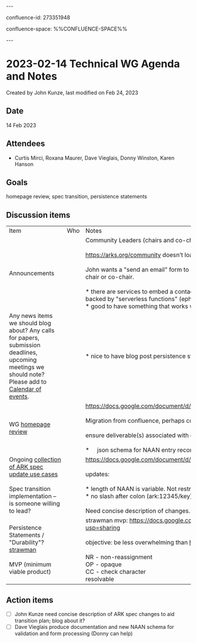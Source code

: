 \---

confluence-id: 273351948

confluence-space: %%CONFLUENCE-SPACE%%

\---

2023-02-14 Technical WG Agenda and Notes
========================================

Created by John Kunze, last modified on Feb 24, 2023

Date
----

14 Feb 2023

Attendees
---------

*   Curtis Mirci, Roxana Maurer, Dave Vieglais, Donny Winston, Karen Hanson

Goals
-----

homepage review, spec transition, persistence statements

Discussion items
----------------

|     |     |     |
| --- | --- | --- |
| Item | Who | Notes |
| Announcements |     | Community Leaders (chairs and co-chairs email list set up) arka-conduct@googlegroups.com<br><br>https://arks.org/community doesn’t load, but https://arks.org/community/ does …<br><br>John wants a "send an email" form to put on the code of conduct page. So no need to give out an email address of individual chair or co-chair.<br><br>*   there are services to embed a contact form on a static website, e.g. netlify forms (https://www.netlify.com/products/forms/), backed by "serverless functions" (ephemeral container init and running)<br>*   good to have something that works with github pages (where we want to migrate to) |
| Any news items we should blog about? Any calls for papers, submission deadlines, upcoming meetings we should note? Please add to [Calendar of events](Calendar-of-events_208341505.html). |     | \* nice to have blog post persistence statements once there's some more concrete content to share |
| WG [homepage review](https://docs.google.com/document/d/1n5ETS45fHqJefu74vXKLFZhrXm_VmIB7jT2Yk4zR2_E/edit#heading=h.v83orrqv3vnr) |     | https://docs.google.com/document/d/1n5ETS45fHqJefu74vXKLFZhrXm\_VmIB7jT2Yk4zR2\_E/edit#heading=h.v83orrqv3vnr<br><br>Migration from confluence, perhaps consider something like: https://github.com/sjones4/confluence-to-github<br><br>ensure deliverable(s) associated with each objective:<br><br>*       json schema for NAAN entry record for validation. |
| Ongoing [collection of ARK spec update use cases](https://docs.google.com/document/d/1Yh60RajuAqlBox94iW47_43oeOKEuyzenXExggtpGdU)<br><br>Spec transition implementation – is someone willing to lead? |     | https://docs.google.com/document/d/1Yh60RajuAqlBox94iW47\_43oeOKEuyzenXExggtpGdU<br><br>updates:<br><br>*   length of NAAN is variable. Not restricted to 5-digit numerical values<br>*   no slash after colon (ark:12345/key) is the canonical form, but old form (ark:/12345/key) must still resolve.<br><br>Need concise description of changes. |
| Persistence Statements / "Durability"? [strawman](https://docs.google.com/document/d/1Ej8wup8mK3yS39AdwHDJSclPCh3K9zP-RlkPKaqmxQ4/edit?usp=sharing)<br><br>MVP (minimum viable product) |     | strawman mvp: https://docs.google.com/document/d/1Ej8wup8mK3yS39AdwHDJSclPCh3K9zP-RlkPKaqmxQ4/edit?usp=sharing<br><br>objective: be less overwhelming than https://datascience.codata.org/articles/10.5334/dsj-2017-039/<br><br>NR - non-reassignment  <br>OP - opaque  <br>CC - check character  <br>resolvable |

Action items
------------

- [ ] John Kunze need concise description of ARK spec changes to aid transition plan; blog about it?
- [ ] Dave Vieglais produce documentation and new NAAN schema for validation and form processing (Donny can help)